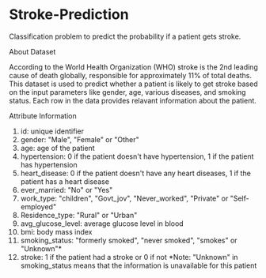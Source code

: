 # Stroke-Prediction
Classification problem to predict the probability if a patient gets stroke.

About Dataset 


According to the World Health Organization (WHO) stroke is the 2nd leading cause of death globally, responsible for approximately 11% of total deaths. 
This dataset is used to predict whether a patient is likely to get stroke based on the input parameters like gender, age, various diseases, and smoking status. Each row in the data provides relavant information about the patient. 

Attribute Information 

1) id: unique identifier 
2) gender: "Male", "Female" or "Other" 
3) age: age of the patient 
4) hypertension: 0 if the patient doesn't have hypertension, 1 if the patient has hypertension 
5) heart_disease: 0 if the patient doesn't have any heart diseases, 1 if the patient has a heart disease 
6) ever_married: "No" or "Yes" 
7) work_type: "children", "Govt_jov", "Never_worked", "Private" or "Self-employed" 
8) Residence_type: "Rural" or "Urban" 
9) avg_glucose_level: average glucose level in blood 
10) bmi: body mass index 
11) smoking_status: "formerly smoked", "never smoked", "smokes" or "Unknown"* 
12) stroke: 1 if the patient had a stroke or 0 if not 
*Note: "Unknown" in smoking_status means that the information is unavailable for this patient 

 
